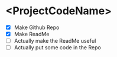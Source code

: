 #  \<ProjectCodeName>

- [X] Make Github Repo
- [X] Make ReadMe
- [ ] Actually make the ReadMe useful
- [ ] Actually put some code in the Repo
